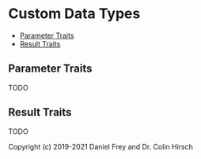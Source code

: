 # Custom Data Types

* [Parameter Traits](#parameter-traits)
* [Result Traits](#result-traits)

## Parameter Traits

TODO

## Result Traits

TODO

Copyright (c) 2019-2021 Daniel Frey and Dr. Colin Hirsch
